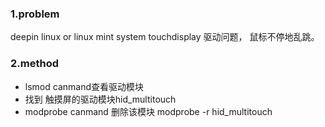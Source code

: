 ### 1.problem
deepin linux or linux mint system touchdisplay 驱动问题，
鼠标不停地乱跳。
### 2.method
* lsmod canmand查看驱动模块
* 找到 触摸屏的驱动模块hid_multitouch
* modprobe canmand 删除该模块
modprobe -r hid_multitouch
